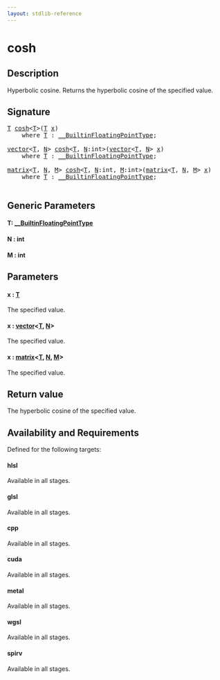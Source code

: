 ```yaml
---
layout: stdlib-reference
---
```


# cosh

## Description

Hyperbolic cosine. Returns the hyperbolic cosine of the specified value.



## Signature 

<pre>
<a href="cosh#typeparam-T" class="code_type">T</a> <a href="cosh">cosh</a>&lt;<a href="cosh#typeparam-T" class="code_type">T</a>&gt;(<a href="cosh#typeparam-T" class="code_type">T</a> <a href="cosh#decl-x" class="code_param">x</a>)
    <span class='code_keyword'>where</span> <a href="cosh#typeparam-T" class="code_type">T</a> : <a href="../interfaces/0_builtinfloatingpointtype-029hm/index" class="code_type">__BuiltinFloatingPointType</a>;

<a href="../types/vector/index" class="code_type">vector</a>&lt;<a href="cosh#typeparam-T" class="code_type">T</a>, <a href="cosh#decl-N" class="code_var">N</a>&gt; <a href="cosh">cosh</a>&lt;<a href="cosh#typeparam-T" class="code_type">T</a>, <a href="cosh#decl-N" class="code_var">N</a>:<span class="code_keyword">int</span>&gt;(<a href="../types/vector/index" class="code_type">vector</a>&lt;<a href="cosh#typeparam-T" class="code_type">T</a>, <a href="cosh#decl-N" class="code_var">N</a>&gt; <a href="cosh#decl-x" class="code_param">x</a>)
    <span class='code_keyword'>where</span> <a href="cosh#typeparam-T" class="code_type">T</a> : <a href="../interfaces/0_builtinfloatingpointtype-029hm/index" class="code_type">__BuiltinFloatingPointType</a>;

<a href="../types/matrix/index" class="code_type">matrix</a>&lt;<a href="cosh#typeparam-T" class="code_type">T</a>, <a href="cosh#decl-N" class="code_var">N</a>, <a href="cosh#decl-M" class="code_var">M</a>&gt; <a href="cosh">cosh</a>&lt;<a href="cosh#typeparam-T" class="code_type">T</a>, <a href="cosh#decl-N" class="code_var">N</a>:<span class="code_keyword">int</span>, <a href="cosh#decl-M" class="code_var">M</a>:<span class="code_keyword">int</span>&gt;(<a href="../types/matrix/index" class="code_type">matrix</a>&lt;<a href="cosh#typeparam-T" class="code_type">T</a>, <a href="cosh#decl-N" class="code_var">N</a>, <a href="cosh#decl-M" class="code_var">M</a>&gt; <a href="cosh#decl-x" class="code_param">x</a>)
    <span class='code_keyword'>where</span> <a href="cosh#typeparam-T" class="code_type">T</a> : <a href="../interfaces/0_builtinfloatingpointtype-029hm/index" class="code_type">__BuiltinFloatingPointType</a>;

</pre>

## Generic Parameters

####  <a id="typeparam-T"></a>T: [\_\_BuiltinFloatingPointType](../interfaces/0_builtinfloatingpointtype-029hm/index)
####  <a id="decl-N"></a>N  : int
####  <a id="decl-M"></a>M  : int

## Parameters

####  <a id="decl-x"></a>x  : [T](cosh#typeparam-T)
The specified value.

####  <a id="decl-x"></a>x  : [vector](../types/vector/index)\<[T](../types/vector/index#typeparam-T), [N](../types/vector/index#decl-N)\>
The specified value.

####  <a id="decl-x"></a>x  : [matrix](../types/matrix/index)\<[T](), [N](../types/matrix/index#decl-N), [M](../types/matrix/index#decl-M)\>
The specified value.


## Return value
The hyperbolic cosine of the specified value.


## Availability and Requirements

Defined for the following targets:

#### hlsl
Available in all stages.

#### glsl
Available in all stages.

#### cpp
Available in all stages.

#### cuda
Available in all stages.

#### metal
Available in all stages.

#### wgsl
Available in all stages.

#### spirv
Available in all stages.



